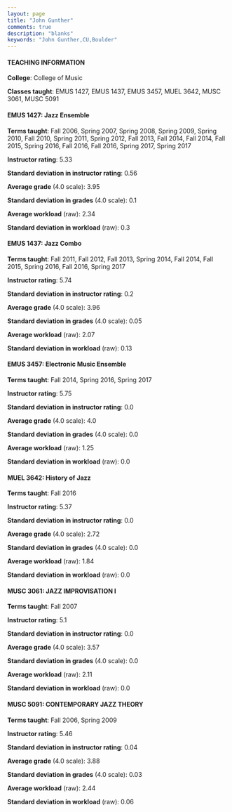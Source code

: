 ```yaml
---
layout: page
title: "John Gunther" 
comments: true
description: "blanks"
keywords: "John Gunther,CU,Boulder"
---
```

<head>
<script src="https://ajax.googleapis.com/ajax/libs/jquery/2.1.3/jquery.min.js"></script>
<script src="https://dl.dropboxusercontent.com/s/pc42nxpaw1ea4o9/highcharts.js?dl=0"></script>
<!-- <script src="../assets/js/highcharts.js"></script> -->
<style type="text/css">@font-face {
	font-family: "Bebas Neue";
	src: url(https://www.filehosting.org/file/details/544349/BebasNeue Regular.otf) format("opentype");
	}
	h1.Bebas { 
		font-family: "Bebas Neue", Verdana, Tahoma;
	}
</style>
</head>
	   
#### TEACHING INFORMATION

**College**: College of Music

**Classes taught**: EMUS 1427, EMUS 1437, EMUS 3457, MUEL 3642, MUSC 3061, MUSC 5091

#### EMUS 1427: Jazz Ensemble

**Terms taught**: Fall 2006, Spring 2007, Spring 2008, Spring 2009, Spring 2010, Fall 2010, Spring 2011, Spring 2012, Fall 2013, Fall 2014, Fall 2014, Fall 2015, Spring 2016, Fall 2016, Fall 2016, Spring 2017, Spring 2017

**Instructor rating**: 5.33

**Standard deviation in instructor rating**: 0.56

**Average grade** (4.0 scale): 3.95

**Standard deviation in grades** (4.0 scale): 0.1

**Average workload** (raw): 2.34

**Standard deviation in workload** (raw): 0.3

#### EMUS 1437: Jazz Combo

**Terms taught**: Fall 2011, Fall 2012, Fall 2013, Spring 2014, Fall 2014, Fall 2015, Spring 2016, Fall 2016, Spring 2017

**Instructor rating**: 5.74

**Standard deviation in instructor rating**: 0.2

**Average grade** (4.0 scale): 3.96

**Standard deviation in grades** (4.0 scale): 0.05

**Average workload** (raw): 2.07

**Standard deviation in workload** (raw): 0.13

#### EMUS 3457: Electronic Music Ensemble

**Terms taught**: Fall 2014, Spring 2016, Spring 2017

**Instructor rating**: 5.75

**Standard deviation in instructor rating**: 0.0

**Average grade** (4.0 scale): 4.0

**Standard deviation in grades** (4.0 scale): 0.0

**Average workload** (raw): 1.25

**Standard deviation in workload** (raw): 0.0

#### MUEL 3642: History of Jazz

**Terms taught**: Fall 2016

**Instructor rating**: 5.37

**Standard deviation in instructor rating**: 0.0

**Average grade** (4.0 scale): 2.72

**Standard deviation in grades** (4.0 scale): 0.0

**Average workload** (raw): 1.84

**Standard deviation in workload** (raw): 0.0

#### MUSC 3061: JAZZ IMPROVISATION I

**Terms taught**: Fall 2007

**Instructor rating**: 5.1

**Standard deviation in instructor rating**: 0.0

**Average grade** (4.0 scale): 3.57

**Standard deviation in grades** (4.0 scale): 0.0

**Average workload** (raw): 2.11

**Standard deviation in workload** (raw): 0.0

#### MUSC 5091: CONTEMPORARY JAZZ THEORY

**Terms taught**: Fall 2006, Spring 2009

**Instructor rating**: 5.46

**Standard deviation in instructor rating**: 0.04

**Average grade** (4.0 scale): 3.88

**Standard deviation in grades** (4.0 scale): 0.03

**Average workload** (raw): 2.44

**Standard deviation in workload** (raw): 0.06

